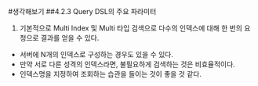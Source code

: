 #생각해보기
##4.2.3 Query DSL의 주요 파라미터
1. 기본적으로 Multi Index 및 Multi 타입 검색으로 다수의 인덱스에 대해 한 번의 요청으로 결과를 얻을 수 있다.
  - 서버에 N개의 인덱스로 구성하는 경우도 있을 수 있다.
  - 만약 서로 다른 성격의 인덱스라면, 불필요하게 검색하는 것은 비효율적이다.
  - 인덱스명을 지정하여 조회하는 습관을 들이는 것이 좋을 것 같다.
